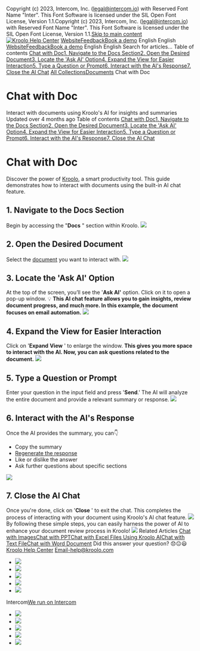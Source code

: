 Copyright (c) 2023, Intercom, Inc. (legal@intercom.io) with Reserved Font Name "Inter". This Font Software is licensed under the SIL Open Font License, Version 1.1.Copyright (c) 2023, Intercom, Inc. (legal@intercom.io) with Reserved Font Name "Inter". This Font Software is licensed under the SIL Open Font License, Version 1.1.[Skip to main content](https://help.kroolo.com/en/articles/9826869-chat-with-doc#main-content)
[![Kroolo Help Center](https://downloads.intercomcdn.com/i/o/h4qkzypg/611116/ee699fbf23fef0f6d8d4f666d84c/37cdcedd14003d8fdcfdeda0a05c09cb)](https://help.kroolo.com/en/)
[Website](https://kroolo.com/)[Feedback](https://kroolo.featurebase.app/)[Book a demo](https://kroolo.com/book-demo)
English
English
[Website](https://kroolo.com/)[Feedback](https://kroolo.featurebase.app/)[Book a demo](https://kroolo.com/book-demo)
English
English
Search for articles...
Table of contents
[Chat with Doc](https://help.kroolo.com/en/articles/9826869-chat-with-doc#h_c944764a93)[1. Navigate to the Docs Section](https://help.kroolo.com/en/articles/9826869-chat-with-doc#h_858920c35c)[2. Open the Desired Document](https://help.kroolo.com/en/articles/9826869-chat-with-doc#h_2f5c9d0b3f)[3. Locate the 'Ask AI' Option](https://help.kroolo.com/en/articles/9826869-chat-with-doc#h_ad92b6fa50)[4. Expand the View for Easier Interaction](https://help.kroolo.com/en/articles/9826869-chat-with-doc#h_34597d0a25)[5. Type a Question or Prompt](https://help.kroolo.com/en/articles/9826869-chat-with-doc#h_b9534e188d)[6. Interact with the AI's Response](https://help.kroolo.com/en/articles/9826869-chat-with-doc#h_8021b1e7d9)[7. Close the AI Chat](https://help.kroolo.com/en/articles/9826869-chat-with-doc#h_f1363d2730)
[All Collections](https://help.kroolo.com/en/)[Documents](https://help.kroolo.com/en/collections/9304753-documents)
Chat with Doc
# Chat with Doc
Interact with documents using Kroolo's AI for insights and summaries
Updated over 4 months ago
Table of contents
[Chat with Doc](https://help.kroolo.com/en/articles/9826869-chat-with-doc#h_c944764a93)[1. Navigate to the Docs Section](https://help.kroolo.com/en/articles/9826869-chat-with-doc#h_858920c35c)[2. Open the Desired Document](https://help.kroolo.com/en/articles/9826869-chat-with-doc#h_2f5c9d0b3f)[3. Locate the 'Ask AI' Option](https://help.kroolo.com/en/articles/9826869-chat-with-doc#h_ad92b6fa50)[4. Expand the View for Easier Interaction](https://help.kroolo.com/en/articles/9826869-chat-with-doc#h_34597d0a25)[5. Type a Question or Prompt](https://help.kroolo.com/en/articles/9826869-chat-with-doc#h_b9534e188d)[6. Interact with the AI's Response](https://help.kroolo.com/en/articles/9826869-chat-with-doc#h_8021b1e7d9)[7. Close the AI Chat](https://help.kroolo.com/en/articles/9826869-chat-with-doc#h_f1363d2730)
# Chat with Doc
Discover the power of [Kroolo](https://kroolo.com/), a smart productivity tool. This guide demonstrates how to interact with documents using the built-in AI chat feature.
## **1. Navigate to the Docs Section**
Begin by accessing the "**Docs** " section within Kroolo.
[![](https://kroolo-e0b70269b6e2.intercom-attachments-1.com/i/o/1169729298/7345da3cd4beb5a817cfe666/710608b3-6528-48c1-857c-a8882578b8d8.gif?expires=1747842300&signature=f530561bd8030728275689dee27d8f5868e0bc3540a00f660776f3a526caa5da&req=dSEhH858lINWUfMW1HO4zRypAGc6NU816tFMN5Kc287yayEec1kNTr8jDk3S%0A6mFxOSVPLEs1Iyt6yuQ%3D%0A)](https://kroolo-e0b70269b6e2.intercom-attachments-1.com/i/o/1169729298/7345da3cd4beb5a817cfe666/710608b3-6528-48c1-857c-a8882578b8d8.gif?expires=1747842300&signature=f530561bd8030728275689dee27d8f5868e0bc3540a00f660776f3a526caa5da&req=dSEhH858lINWUfMW1HO4zRypAGc6NU816tFMN5Kc287yayEec1kNTr8jDk3S%0A6mFxOSVPLEs1Iyt6yuQ%3D%0A)
## **2. Open the Desired Document**
Select the [document](https://intercom.help/kroolo/en/articles/9937049-create-and-manage-docs-docs-2-0) you want to interact with.
[![](https://kroolo-e0b70269b6e2.intercom-attachments-1.com/i/o/1169729304/9c2cba25dd415151f96ca645/3cec70e8-5930-4999-a083-3095c927c17e.gif?expires=1747842300&signature=4b29c1554d0944d996e6871b9d48d518bea82b729cb247c11535e75f637288c8&req=dSEhH858lIJfXfMW1HO4zSXID262vnt%2BoWDiXBGfIclrWGIHBjHDl58lAoFj%0AydWMUjL7DZua35JOhH8%3D%0A)](https://kroolo-e0b70269b6e2.intercom-attachments-1.com/i/o/1169729304/9c2cba25dd415151f96ca645/3cec70e8-5930-4999-a083-3095c927c17e.gif?expires=1747842300&signature=4b29c1554d0944d996e6871b9d48d518bea82b729cb247c11535e75f637288c8&req=dSEhH858lIJfXfMW1HO4zSXID262vnt%2BoWDiXBGfIclrWGIHBjHDl58lAoFj%0AydWMUjL7DZua35JOhH8%3D%0A)
## **3. Locate the 'Ask AI' Option**
At the top of the screen, you’ll see the '**Ask AI'** option. Click on it to open a pop-up window.
💡 **This AI chat feature allows you to gain insights, review document progress, and much more. In this example, the document focuses on email automation.**
[![](https://downloads.intercomcdn.com/i/o/1169721619/a65a960a67a289aa8672b734/e57f75a5-d50d-498f-b0e4-bf5c1a5ca946?expires=1747842300&signature=84cc144b83daf6996243893d48110de1e9d8e19275ac647fbf0bd9663bea1be5&req=dSEhH858nIdeUPMW1HO4zW9HXGxkCuDkFtsG1rB0N8JyNRi0ZVkZmyG83EVo%0A%2F59HWzax%2Fau7RuAVVbM%3D%0A)](https://downloads.intercomcdn.com/i/o/1169721619/a65a960a67a289aa8672b734/e57f75a5-d50d-498f-b0e4-bf5c1a5ca946?expires=1747842300&signature=84cc144b83daf6996243893d48110de1e9d8e19275ac647fbf0bd9663bea1be5&req=dSEhH858nIdeUPMW1HO4zW9HXGxkCuDkFtsG1rB0N8JyNRi0ZVkZmyG83EVo%0A%2F59HWzax%2Fau7RuAVVbM%3D%0A)
## **4. Expand the View for Easier Interaction**
Click on '**Expand** **View** ' to enlarge the window. 
**This gives you more space to interact with the AI. Now, you can ask questions related to the document.**
[![](https://kroolo-e0b70269b6e2.intercom-attachments-1.com/i/o/1169729308/22a54e0908ead63f320efd19/a2069b8e-3991-4fc6-adbd-28b3b546e9ac.gif?expires=1747842300&signature=1ec77db28afed0cdddaa49af315c5ffa3dd65c2b3f56817e7783da2bc62fe992&req=dSEhH858lIJfUfMW1HO4zZi7%2FJhJSQDCck5oDTqjbHWGWdy6X0UD1P6LNlve%0ACHXq3feLx8GSshgMsoI%3D%0A)](https://kroolo-e0b70269b6e2.intercom-attachments-1.com/i/o/1169729308/22a54e0908ead63f320efd19/a2069b8e-3991-4fc6-adbd-28b3b546e9ac.gif?expires=1747842300&signature=1ec77db28afed0cdddaa49af315c5ffa3dd65c2b3f56817e7783da2bc62fe992&req=dSEhH858lIJfUfMW1HO4zZi7%2FJhJSQDCck5oDTqjbHWGWdy6X0UD1P6LNlve%0ACHXq3feLx8GSshgMsoI%3D%0A)
## **5. Type a Question or Prompt**
Enter your question in the input field and press '**Send**.'
The AI will analyze the entire document and provide a relevant summary or response.
[![](https://kroolo-e0b70269b6e2.intercom-attachments-1.com/i/o/1169729312/6b4d9b5199687b1c37d84fee/b11eba98-c21f-4dec-ac0e-3bb637f94fc7.gif?expires=1747842300&signature=184c87476dd68c139954ef95f83e189d351fd0ea90b3ad0d3b93c83cf4493ebb&req=dSEhH858lIJeW%2FMW1HO4zdVHBVvQUiR2CsDysUZ5Vs5vaEjDBKXzWL7sVwVN%0APCYQOOgSh5UlfiQoNPA%3D%0A)](https://kroolo-e0b70269b6e2.intercom-attachments-1.com/i/o/1169729312/6b4d9b5199687b1c37d84fee/b11eba98-c21f-4dec-ac0e-3bb637f94fc7.gif?expires=1747842300&signature=184c87476dd68c139954ef95f83e189d351fd0ea90b3ad0d3b93c83cf4493ebb&req=dSEhH858lIJeW%2FMW1HO4zdVHBVvQUiR2CsDysUZ5Vs5vaEjDBKXzWL7sVwVN%0APCYQOOgSh5UlfiQoNPA%3D%0A)
## **6. Interact with the AI's Response**
Once the AI provides the summary, you can👇
  * Copy the summary
  * [Regenerate the response](https://intercom.help/kroolo/en/articles/9937052-compare-optimize-docs-using-kroolo-ai)
  * Like or dislike the answer
  * Ask further questions about specific sections


[![](https://kroolo-e0b70269b6e2.intercom-attachments-1.com/i/o/1169729315/d8374951ff7eaf937338f286/9fcca3ea-1c06-4f4e-87e3-3df96eb82073.gif?expires=1747842300&signature=7c6aeab18d0f26be74d3a6cd20d1bf6bcc7660282bde5402b140841d070697cf&req=dSEhH858lIJeXPMW1HO4zSWWQCdKgqwfOeffQh7%2FeAhbHZo1tEsoJOCPjNVC%0AowkN5hhB0gF5PdeFE8Y%3D%0A)](https://kroolo-e0b70269b6e2.intercom-attachments-1.com/i/o/1169729315/d8374951ff7eaf937338f286/9fcca3ea-1c06-4f4e-87e3-3df96eb82073.gif?expires=1747842300&signature=7c6aeab18d0f26be74d3a6cd20d1bf6bcc7660282bde5402b140841d070697cf&req=dSEhH858lIJeXPMW1HO4zSWWQCdKgqwfOeffQh7%2FeAhbHZo1tEsoJOCPjNVC%0AowkN5hhB0gF5PdeFE8Y%3D%0A)
## **7. Close the AI Chat**
Once you're done, click on '**Close** ' to exit the chat. This completes the process of interacting with your document using Kroolo's AI chat feature.
[![](https://kroolo-e0b70269b6e2.intercom-attachments-1.com/i/o/1169729333/5acc741b8d3ad8c86b85a6c6/01650fcc-f89b-451e-94e1-b6e267da28e9.gif?expires=1747842300&signature=74f337c189d08effc2df0b1cdb839d5df9d5753f7ef88a7127aac68ff37dc2eb&req=dSEhH858lIJcWvMW1HO4zYo8KP41u9hnEP8re7VeBd%2B%2FO2wpRhPuXbG68Mly%0ABhN9bS%2BvhVztTWArCUg%3D%0A)](https://kroolo-e0b70269b6e2.intercom-attachments-1.com/i/o/1169729333/5acc741b8d3ad8c86b85a6c6/01650fcc-f89b-451e-94e1-b6e267da28e9.gif?expires=1747842300&signature=74f337c189d08effc2df0b1cdb839d5df9d5753f7ef88a7127aac68ff37dc2eb&req=dSEhH858lIJcWvMW1HO4zYo8KP41u9hnEP8re7VeBd%2B%2FO2wpRhPuXbG68Mly%0ABhN9bS%2BvhVztTWArCUg%3D%0A)
By following these simple steps, you can easily harness the power of AI to enhance your document review process in Kroolo!
[![](https://downloads.intercomcdn.com/i/o/1169727502/be4fc174b73b67c64ea770ea/cta+2.png?expires=1747842300&signature=9a185477dd8d4efeabb9c4c9e9e08c0439c7f1fe7b8224e903800bcd5bdcde13&req=dSEhH858moRfW%2FMW1HO4zY4RKvlNFoul9oqCRoaGvEANRf7koFyEqElpOYlg%0ADvR9qrqiFRxOHvewU3M%3D%0A)](https://kroolo.com/)
Related Articles
[Chat with Images](https://help.kroolo.com/en/articles/10153147-chat-with-images)[Chat with PPT](https://help.kroolo.com/en/articles/10161791-chat-with-ppt)[Chat with Excel Files Using Kroolo AI](https://help.kroolo.com/en/articles/10224942-chat-with-excel-files-using-kroolo-ai)[Chat with Text File](https://help.kroolo.com/en/articles/10224946-chat-with-text-file)[Chat with Word Document](https://help.kroolo.com/en/articles/10229246-chat-with-word-document)
Did this answer your question?
😞😐😃
[Kroolo Help Center](https://help.kroolo.com/en/)
Email-help@kroolo.com
  * [![](https://intercom.help/kroolo/assets/svg/icon:social-facebook/FFFFFF)](https://www.facebook.com/profile.php?id=61553808299270)
  * [![](https://intercom.help/kroolo/assets/svg/icon:social-linkedin/FFFFFF)](https://www.linkedin.com/company/getkroolo)
  * [![](https://intercom.help/kroolo/assets/svg/icon:social-instagram/FFFFFF)](https://www.instagram.com/getkroolo)
  * [![](https://intercom.help/kroolo/assets/svg/icon:social-youtube/FFFFFF)](https://www.youtube.com/@getkroolo/featured)
  * [![](https://intercom.help/kroolo/assets/svg/icon:social-twitter-x/FFFFFF)](https://www.twitter.com/getkroolo)


Intercom[We run on Intercom](https://www.intercom.com/intercom-link?company=Kroolo&solution=customer-support&utm_campaign=intercom-link&utm_content=We+run+on+Intercom&utm_medium=help-center&utm_referrer=https%3A%2F%2Fhelp.kroolo.com%2Fen%2Farticles%2F9826869-chat-with-doc&utm_source=desktop-web)
  * [![](https://intercom.help/kroolo/assets/svg/icon:social-facebook/FFFFFF)](https://www.facebook.com/profile.php?id=61553808299270)
  * [![](https://intercom.help/kroolo/assets/svg/icon:social-linkedin/FFFFFF)](https://www.linkedin.com/company/getkroolo)
  * [![](https://intercom.help/kroolo/assets/svg/icon:social-instagram/FFFFFF)](https://www.instagram.com/getkroolo)
  * [![](https://intercom.help/kroolo/assets/svg/icon:social-youtube/FFFFFF)](https://www.youtube.com/@getkroolo/featured)
  * [![](https://intercom.help/kroolo/assets/svg/icon:social-twitter-x/FFFFFF)](https://www.twitter.com/getkroolo)


